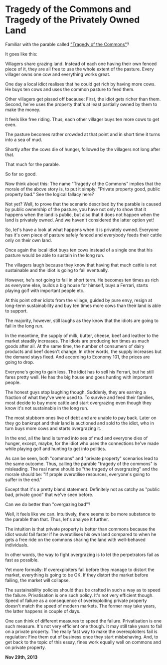 # Tragedy of the Commons and Tragedy of the Privately Owned Land



Familiar with the parable called ["Tragedy of the Commons"](https://en.wikipedia.org/wiki/Tragedy_of_the_commons)?

It goes like this:

Villagers share grazing land. Instead of each one having their own fenced piece of it, they are all free to use the whole extent of the pasture. Every villager owns one cow and everything works great.

One day a local idiot realises that he could get rich by having more cows. He buys ten cows and uses the common pasture to feed them.

Other villagers get pissed off bacause: First, the idiot gets richer than them. Second, he've uses the property that's at least partially owned by them to make the money.

It feels like free riding. Thus, each other villager buys ten more cows to get even.

The pasture becomes rather crowded at that point and in short time it turns into a sea of mud.

Shortly after the cows die of hunger, followed by the villagers not long after that.

That much for the parable.

So far so good.

Now think about this: The name "Tragedy of the Commons" implies that the morale of the above story is, to put it simply: "Private property good, public property bad." See the logical fallacy here?

Not yet? Well, to prove that the scenario described by the parable is caused by public ownership of the pasture, you have not only to show that it happens when the land is public, but also that it does not happen when the land is privately owned. And we haven't considered the latter option yet!

So, let's have a look at what happens when it is privately owned. Everyone has it's own piece of pasture safely fenced and everybody feeds their cattle only on their own land.

Once again the local idiot buys ten cows instead of a single one that his pasture would be able to sustain in the long run.

The villagers laugh because they know that having that much cattle is not sustainable and the idiot is going to fail eventually.

However, he's not going to fail in short term. He becomes ten times as rich as everyone else, builds a big house for himself, buys a Ferrari, starts playing golf with important people etc.

At this point other idiots from the village, guided by pure envy, resign at long-term sustainability and buy ten times more cows than their land is able to support.

The majority, however, still laughs as they know that the idiots are going to fail in the long run.

In the meantime, the supply of milk, butter, cheese, beef and leather to the market steadily increases. The idiots are producing ten times as much goods after all. At the same time, the number of consumers of dairy products and beef doesn't change. In other words, the supply increases but the demand stays fixed. And according to Economy 101, the prices are going to drop.

Everyone's going to gain less. The idiot has to sell his Ferrari, but he still fares pretty well. He has the big house and goes hunting with important people.

The honest guys stop laughing though. Suddenly, they are earning a fraction of what they've were used to. To survive and feed their families, most decide to buy more cattle and start overgrazing even though they know it's not sustainable in the long run.

The most stubborn ones live of debt and are unable to pay back. Later on they go bankrupt and their land is auctioned and sold to the idiot, who in turn buys more cows and starts overgrazing it.

In the end, all the land is turned into sea of mud and everyone dies of hunger, except, maybe, for the idiot who uses the connections he've made while playing golf and hunting to get into politics.

As can be seen, both "commons" and "private property" scenarios lead to the same outcome. Thus, calling the parable "tragedy of the commons" is misleading. The real name should be "the tragedy of overgrazing" and the morale should be: "If prople overutilise resources, everyone's going to suffer in the end."

Except that it's a pretty bland statement. Definitely not as catchy as "public bad, private good" that we've seen before.

Can we do better than "overgazing bad"?

Well, it feels like we can. Intuitively, there seems to be more substance to the parable than that. Thus, let's analyse it further.

The intuition is that private property is better than commons because the idiot would fail faster if he overutilises his own land compared to when he gets a free ride on the commons sharing the land with well-behaved individuals.

In other words, the way to fight overgrazing is to let the perpetrators fail as fast as possible.

Yet more formally: If overexploiters fail before they manage to distort the market, everything is going to be OK. If they distort the market before failing, the market will collapse.

The sustainability policies should thus be crafted in such a way as to speed the failure. Privatisation is one such policy. It's not very efficient though. Speed of failure as a consequence of overexploiting private property doesn't match the speed of modern markets. The former may take years, the latter happens in couple of days.

One can think of different measures to speed the failure. Privatisation is one such measure. It's not very efficient one though. It may still take years to fail on a private property. The really fast way to make the overexploiters fail is regulation: Fine them out of business once they start misbehaving. And, to get back to the topic of this essay, fines work equally well on commons and on private property.

**Nov 29th, 2013**